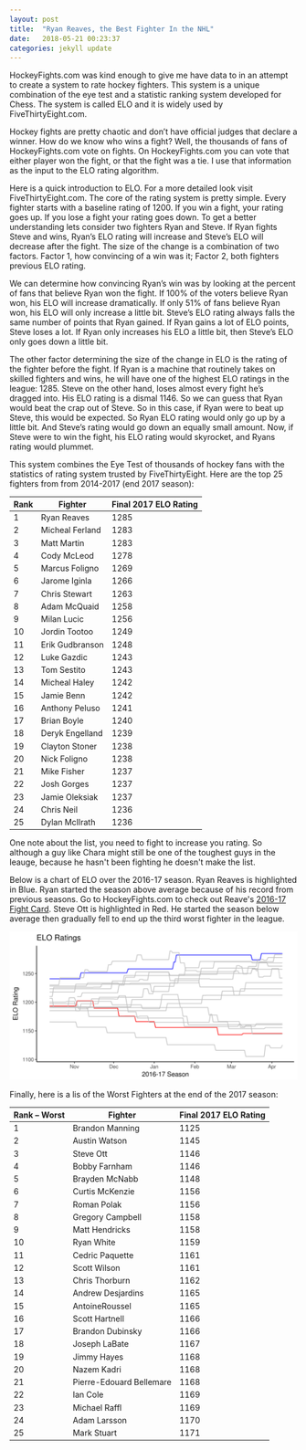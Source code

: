 ```yaml
---
layout: post
title:  "Ryan Reaves, the Best Fighter In the NHL"
date:   2018-05-21 00:23:37
categories: jekyll update
---
```



HockeyFights.com was kind enough to give me have data to in an attempt to create a system to rate hockey fighters. This system is a unique combination of the eye test and a statistic ranking system developed for Chess. The system is called ELO and it is widely used by FiveThirtyEight.com. 

Hockey fights are pretty chaotic and don’t have official judges that declare a winner. How do we know who wins a fight? Well, the thousands of fans of HockeyFights.com vote on fights. On HockeyFights.com you can vote that either player won the fight, or that the fight was a tie. I use that information as the input to the ELO rating algorithm.

Here is a quick introduction to ELO. For a more detailed look visit FiveThirtyEight.com. The core of the rating system is pretty simple. Every fighter starts with a baseline rating of 1200. If you win a fight, your rating goes up. If you lose a fight your rating goes down. To get a better understanding lets consider two fighters Ryan and Steve. If Ryan fights Steve and wins, Ryan’s ELO rating will increase and Steve’s  ELO will decrease after the fight. The size of the change is a combination of two factors. Factor 1, how convincing of a win was it; Factor 2, both fighters previous ELO rating.

We can determine how convincing Ryan’s win was by looking at the percent of fans that believe Ryan won the fight. If 100% of the voters believe Ryan won, his ELO will increase dramatically. If only 51% of fans believe Ryan won, his ELO will only increase a little bit. Steve’s ELO rating always falls the same number of points that Ryan gained. If Ryan gains a lot of ELO points, Steve loses a lot. If Ryan only increases his ELO a little bit, then Steve’s ELO only goes down a little bit.

The other factor determining the size of the change in ELO is the rating of the fighter before the fight. If Ryan is a machine that routinely takes on skilled fighters and wins, he will have one of the highest ELO ratings in the league: 1285. Steve on the other hand, loses almost every fight he’s dragged into. His ELO rating is a dismal 1146. So we can guess that Ryan would beat the crap out of Steve. So in this case, if Ryan were to beat up Steve, this would be expected. So Ryan ELO rating would only go up by a little bit. And Steve’s rating would go down an equally small amount. Now, if Steve were to win the fight, his ELO rating would skyrocket, and Ryans rating would plummet. 

This system combines the Eye Test of thousands of hockey fans with the statistics of rating system trusted by FiveThirtyEight.  Here are the top 25 fighters from from 2014-2017 (end 2017 season):

| Rank | Fighter         | Final 2017 ELO Rating |
|------|-----------------|-----------------------|
| 1    | Ryan Reaves     | 1285                  |
| 2    | Micheal Ferland | 1283                  |
| 3    | Matt Martin     | 1283                  |
| 4    | Cody McLeod     | 1278                  |
| 5    | Marcus Foligno  | 1269                  |
| 6    | Jarome Iginla   | 1266                  |
| 7    | Chris Stewart   | 1263                  |
| 8    | Adam McQuaid    | 1258                  |
| 9    | Milan Lucic     | 1256                  |
| 10   | Jordin Tootoo   | 1249                  |
| 11   | Erik Gudbranson | 1248                  |
| 12   | Luke Gazdic     | 1243                  |
| 13   | Tom Sestito     | 1243                  |
| 14   | Micheal Haley   | 1242                  |
| 15   | Jamie Benn      | 1242                  |
| 16   | Anthony Peluso  | 1241                  |
| 17   | Brian Boyle     | 1240                  |
| 18   | Deryk Engelland | 1239                  |
| 19   | Clayton Stoner  | 1238                  |
| 20   | Nick Foligno    | 1238                  |
| 21   | Mike Fisher     | 1237                  |
| 22   | Josh Gorges     | 1237                  |
| 23   | Jamie Oleksiak  | 1237                  |
| 24   | Chris Neil      | 1236                  |
| 25   | Dylan McIlrath  | 1236                  |



One note about the list, you need to fight to increase you rating. So although a guy like Chara might still be one of the toughest guys in the leauge, because he hasn't been fighting he doesn't make the list.

Below is a chart of ELO over the 2016-17 season. Ryan Reaves is highlighted in Blue. Ryan started the season above average because of his record from previous seasons. Go to HockeyFights.com to check out Reave's [2016-17 Fight Card](http://www.hockeyfights.com/players/1602/fightcard/reg2017). Steve Ott is highlighted in Red. He started the season below average then gradually fell to end up the third worst fighter in the league. 



<a href="www.HockeyFights.com/" rel="ELO Graphic">![alt tag](/Png/ggplot_elo_2016_17.png)</a>





Finally, here is a lis of the Worst Fighters at the end of the 2017 season:

| Rank – Worst | Fighter                  | Final 2017 ELO Rating |
|--------------|--------------------------|-----------------------|
| 1            | Brandon Manning          | 1125                  |
| 2            | Austin Watson            | 1145                  |
| 3            | Steve Ott                | 1146                  |
| 4            | Bobby Farnham            | 1146                  |
| 5            | Brayden McNabb           | 1148                  |
| 6            | Curtis McKenzie          | 1156                  |
| 7            | Roman Polak              | 1156                  |
| 8            | Gregory Campbell         | 1158                  |
| 9            | Matt Hendricks           | 1158                  |
| 10           | Ryan White               | 1159                  |
| 11           | Cedric Paquette          | 1161                  |
| 12           | Scott Wilson             | 1161                  |
| 13           | Chris Thorburn           | 1162                  |
| 14           | Andrew Desjardins        | 1165                  |
| 15           | AntoineRoussel           | 1165                  |
| 16           | Scott Hartnell           | 1166                  |
| 17           | Brandon Dubinsky         | 1166                  |
| 18           | Joseph LaBate            | 1167                  |
| 19           | Jimmy Hayes              | 1168                  |
| 20           | Nazem Kadri              | 1168                  |
| 21           | Pierre-Edouard Bellemare | 1168                  |
| 22           | Ian Cole                 | 1169                  |
| 23           | Michael Raffl            | 1169                  |
| 24           | Adam Larsson             | 1170                  |
| 25           | Mark Stuart              | 1171                  |



